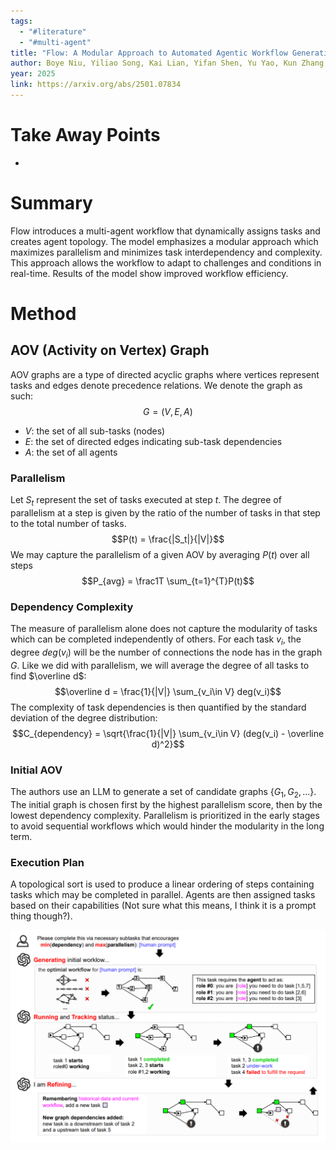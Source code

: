 ```yaml
---
tags:
  - "#literature"
  - "#multi-agent"
title: "Flow: A Modular Approach to Automated Agentic Workflow Generation"
author: Boye Niu, Yiliao Song, Kai Lian, Yifan Shen, Yu Yao, Kun Zhang, Tongliang Liu
year: 2025
link: https://arxiv.org/abs/2501.07834
---
```

# Take Away Points
- 

# Summary
Flow introduces a multi-agent workflow that dynamically assigns tasks and creates agent topology. The model emphasizes a modular approach which maximizes parallelism and minimizes task interdependency and complexity. This approach allows the workflow to adapt to challenges and conditions in real-time. Results of the model show improved workflow efficiency. 

# Method

## AOV (Activity on Vertex) Graph
AOV graphs are a type of directed acyclic graphs where vertices represent tasks and edges denote precedence relations. We denote the graph as such:
$$G=(V, E, A)$$
- $V$: the set of all sub-tasks (nodes)
- $E$: the set of directed edges indicating sub-task dependencies
- $A$: the set of all agents

### Parallelism
Let $S_t$ represent the set of tasks executed at step $t$. The degree of parallelism at a step is given by the ratio of the number of tasks in that step to the total number of tasks.
$$P(t) = \frac{|S_t|}{|V|}$$
We may capture the parallelism of a given AOV by averaging $P(t)$ over all steps
$$P_{avg} = \frac1T \sum_{t=1}^{T}P(t)$$
### Dependency Complexity
The measure of parallelism alone does not capture the modularity of tasks which can be completed independently of others. For each task $v_i$, the degree $deg(v_i)$ will be the number of connections the node has in the graph $G$. Like we did with parallelism, we will average the degree of all tasks to find $\overline d$:
$$\overline d = \frac{1}{|V|} \sum_{v_i\in V} deg(v_i)$$
The complexity of task dependencies is then quantified by the standard deviation of the degree distribution:
$$C_{dependency} = \sqrt{\frac{1}{|V|} \sum_{v_i\in V} (deg(v_i) - \overline d)^2}$$
### Initial AOV
The authors use an LLM to generate a set of candidate graphs $\{G_1, G_2, ...\}$. The initial graph is chosen first by the highest parallelism score, then by the lowest dependency complexity. Parallelism is prioritized in the early stages to avoid sequential workflows which would hinder the modularity in the long term.

### Execution Plan
A topological sort is used to produce a linear ordering of steps containing tasks which may be completed in parallel. Agents are then assigned tasks based on their capabilities (Not sure what this means, I think it is a prompt thing though?). 

![](Pasted%20image%2020250214002956.png)

